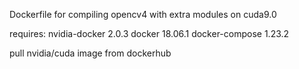 Dockerfile for compiling opencv4 with extra modules on cuda9.0

requires:
nvidia-docker 2.0.3
docker 18.06.1
docker-compose 1.23.2

pull nvidia/cuda image from dockerhub

